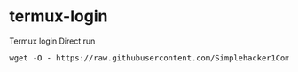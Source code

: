 # termux-login
Termux login
Direct run
<pre>
wget -O - https://raw.githubusercontent.com/Simplehacker1Community/termux-login/simplehacker/setup.sh | bash

